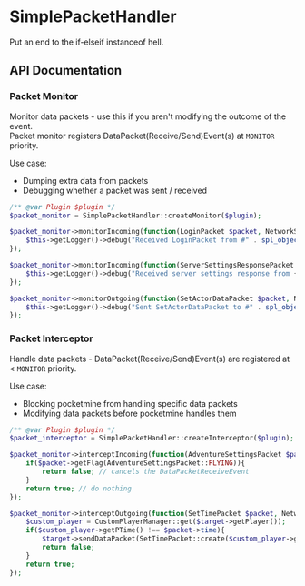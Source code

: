 # SimplePacketHandler
Put an end to the if-elseif instanceof hell.

## API Documentation
### Packet Monitor
Monitor data packets - use this if you aren't modifying the outcome of the event.<br>
Packet monitor registers DataPacket(Receive/Send)Event(s) at `MONITOR` priority.

Use case:
- Dumping extra data from packets
- Debugging whether a packet was sent / received

```php
/** @var Plugin $plugin */
$packet_monitor = SimplePacketHandler::createMonitor($plugin);

$packet_monitor->monitorIncoming(function(LoginPacket $packet, NetworkSession $origin) : void{
	$this->getLogger()->debug("Received LoginPacket from #" . spl_object_id($origin));
});

$packet_monitor->monitorIncoming(function(ServerSettingsResponsePacket $packet, NetworkSession $origin) : void{
	$this->getLogger()->debug("Received server settings response from {$origin->getPlayer()->getName()}");
});

$packet_monitor->monitorOutgoing(function(SetActorDataPacket $packet, NetworkSession $target) : void{
	$this->getLogger()->debug("Sent SetActorDataPacket to #" . spl_object_id($target));
});
```

### Packet Interceptor
Handle data packets - DataPacket(Receive/Send)Event(s) are registered at < `MONITOR` priority.

Use case:
- Blocking pocketmine from handling specific data packets
- Modifying data packets before pocketmine handles them

```php
/** @var Plugin $plugin */
$packet_interceptor = SimplePacketHandler::createInterceptor($plugin);

$packet_monitor->interceptIncoming(function(AdventureSettingsPacket $packet, NetworkSession $origin) : bool{
	if($packet->getFlag(AdventureSettingsPacket::FLYING)){
		return false; // cancels the DataPacketReceiveEvent
	}
	return true; // do nothing
});

$packet_monitor->interceptOutgoing(function(SetTimePacket $packet, NetworkSession $target) : bool{
	$custom_player = CustomPlayerManager::get($target->getPlayer());
	if($custom_player->getPTime() !== $packet->time){
		$target->sendDataPacket(SetTimePacket::create($custom_player->getPTime()));
		return false;
	}
	return true;
});
```
